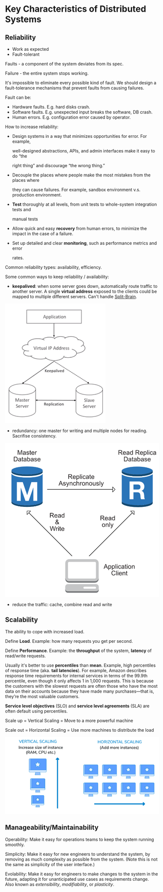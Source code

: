 # Key Characteristics of Distributed Systems

## Reliability

* Work as expected
* Fault-tolerant

Faults - a component of the system deviates from its spec.

Failure - the entire system stops working.

It's impossible to eliminate every possible kind of fault. We should design a fault-tolerance mechanisms that prevent faults from causing failures.

Fault can be:

* Hardware faults. E.g. hard disks crash.
* Software faults. E.g. unexpected input breaks the software, DB crash.
* Human errors. E.g. configuration error caused by operator.

How to increase reliability:

* Design systems in a way that minimizes opportunities for error. For example,

  well-designed abstractions, APIs, and admin interfaces make it easy to do “the

  right thing” and discourage “the wrong thing.”

* Decouple the places where people make the most mistakes from the places where

  they can cause failures. For example, sandbox environment v.s. production environment.

* **Test** thoroughly at all levels, from unit tests to whole-system integration tests and

  manual tests

* Allow quick and easy **recovery** from human errors, to minimize the impact in the case of a failure.
* Set up detailed and clear **monitoring**, such as performance metrics and error

  rates.

Common reliability types: availability, efficiency.

Some common ways to keep reliability / availability:

* **keepalived**: when some server goes down, automatically route traffic to another server. A single **virtual address** exposed to the clients could be mapped to multiple different servers. Can't handle [Split-Brain](https://en.wikipedia.org/wiki/Split-brain_%28computing%29).

![](.gitbook/assets/image%20%2843%29.png)

* redundancy: one master for writing and multiple nodes for reading. Sacrifise consistency.

![](.gitbook/assets/image%20%2841%29.png)

* reduce the traffic: cache, combine read and write

## Scalability

The ability to cope with increased load.

Define **Load**. Example: how many requests you get per second.

Define **Performance**. Example: the **throughput** of the system, **latency** of read/write requests.

Usually it's better to use **percentiles** than **mean**. Example, high percentiles of response time \(aka. **tail latencies**\). For example, Amazon describes response time requirements for internal services in terms of the 99.9th percentile, even though it only affects 1 in 1,000 requests. This is because the customers with the slowest requests are often those who have the most data on their accounts because they have made many purchases—that is, they’re the most valuable customers.

**Service level objectives** \(SLO\) and **service level agreements** \(SLA\) are often default using percentiles.

Scale up = Vertical Scaling = Move to a more powerful machine

Scale out = Horizontal Scaling = Use more machines to distribute the load

![](.gitbook/assets/image%20%2837%29.png)

## Manageability/Maintainability

Operability: Make it easy for operations teams to keep the system running smoothly.

Simplicity: Make it easy for new engineers to understand the system, by removing as much complexity as possible from the system. \(Note this is not the same as simplicity of the user interface.\)

Evolability: Make it easy for engineers to make changes to the system in the future, adapting it for unanticipated use cases as requirements change. Also known as _extensibility_, _modifiability_, or _plasticity_.

## 



